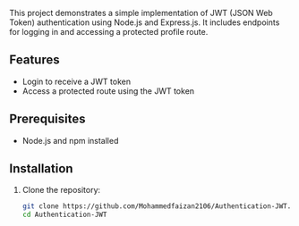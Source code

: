 This project demonstrates a simple implementation of JWT (JSON Web Token) authentication using Node.js and Express.js. It includes endpoints for logging in and accessing a protected profile route.

## Features

- Login to receive a JWT token
- Access a protected route using the JWT token

## Prerequisites

- Node.js and npm installed

## Installation

1. Clone the repository:

   ```bash
   git clone https://github.com/Mohammedfaizan2106/Authentication-JWT.git
   cd Authentication-JWT
